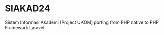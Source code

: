 # SIAKAD24
Sistem Informasi Akademi [Project UKOM]
porting from PHP native to PHP Framework Laravel
